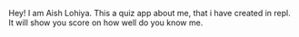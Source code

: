 Hey! I am Aish Lohiya. This a quiz app about me, that i have created in repl. It will show you score on how well do you know me.
